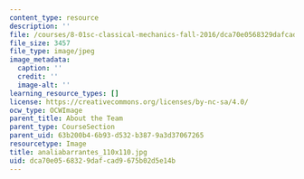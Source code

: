 ```yaml
---
content_type: resource
description: ''
file: /courses/8-01sc-classical-mechanics-fall-2016/dca70e0568329dafcad9675b02d5e14b_analiabarrantes_110x110.jpg
file_size: 3457
file_type: image/jpeg
image_metadata:
  caption: ''
  credit: ''
  image-alt: ''
learning_resource_types: []
license: https://creativecommons.org/licenses/by-nc-sa/4.0/
ocw_type: OCWImage
parent_title: About the Team
parent_type: CourseSection
parent_uid: 63b200b4-6b93-d532-b387-9a3d37067265
resourcetype: Image
title: analiabarrantes_110x110.jpg
uid: dca70e05-6832-9daf-cad9-675b02d5e14b
---
```

